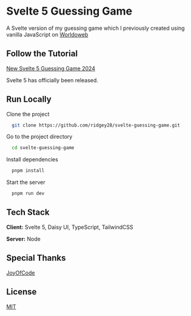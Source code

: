 # Svelte 5 Guessing Game

A Svelte version of my guessing game which I previously created using vanilla JavaScript on
[Worldoweb](https://www.worldoweb.co.uk/2020/easy-javascript-guessing-game-part-1)

## Follow the Tutorial
[New Svelte 5 Guessing Game 2024](https://wp.me/poe8j-4e7) 

Svelte 5 has officially been released.

## Run Locally

Clone the project

```bash
  git clone https://github.com/ridgey28/svelte-guessing-game.git
```

Go to the project directory

```bash
  cd svelte-guessing-game
```

Install dependencies

```bash
  pnpm install
```

Start the server

```bash
  pnpm run dev
```

## Tech Stack

**Client:** Svelte 5, Daisy UI, TypeScript, TailwindCSS

**Server:** Node

## Special Thanks

[JoyOfCode](https://youtu.be/HnNgkwHZIII?si=Ciip31MDD81hmazl)

## License

[MIT](https://choosealicense.com/licenses/mit/)
